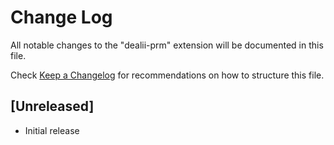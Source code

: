 # Change Log
All notable changes to the "dealii-prm" extension will be documented in this file.

Check [Keep a Changelog](http://keepachangelog.com/) for recommendations on how to structure this file.

## [Unreleased]
- Initial release